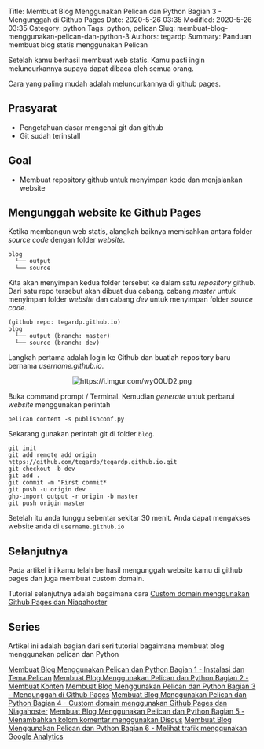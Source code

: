 Title: Membuat Blog Menggunakan Pelican dan Python Bagian 3 - Mengunggah di Github Pages
Date: 2020-5-26 03:35
Modified: 2020-5-26 03:35
Category: python
Tags: python, pelican 
Slug: membuat-blog-menggunakan-pelican-dan-python-3
Authors: tegardp
Summary: Panduan membuat blog statis menggunakan Pelican

Setelah kamu berhasil membuat web statis. Kamu pasti ingin meluncurkannya supaya dapat dibaca oleh semua orang.

Cara yang paling mudah adalah meluncurkannya di github pages.

## Prasyarat
* Pengetahuan dasar mengenai git dan github
* Git sudah terinstall

## Goal
- Membuat repository github untuk menyimpan kode dan menjalankan website

## Mengunggah website ke Github Pages

Ketika membangun web statis, alangkah baiknya memisahkan antara folder *source code* dengan folder *website*. 
```
blog
  └── output
  └── source
```

Kita akan menyimpan kedua folder tersebut ke dalam satu *repository* github. Dari satu repo tersebut akan dibuat dua cabang. cabang *master* untuk menyimpan folder *website* dan cabang *dev* untuk menyimpan folder *source code*.
```
(github repo: tegardp.github.io)
blog
  └── output (branch: master)
  └── source (branch: dev)
```

Langkah pertama adalah login ke Github dan buatlah repository baru bernama *username.github.io*.

<p align="center">
  <img src="https://i.imgur.com/wyO0UD2.png" alt="https://i.imgur.com/wyO0UD2.png">
</p>

Buka command prompt / Terminal. Kemudian *generate* untuk perbarui *website* menggunakan perintah

```
pelican content -s publishconf.py
```

Sekarang gunakan perintah git di folder `blog`.
```
git init
git add remote add origin https://github.com/tegardp/tegardp.github.io.git
git checkout -b dev
git add .
git commit -m "First commit*
git push -u origin dev
ghp-import output -r origin -b master
git push origin master
```

Setelah itu anda tunggu sebentar sekitar 30 menit. Anda dapat mengakses website anda di `username.github.io`

## Selanjutnya
Pada artikel ini kamu telah berhasil mengunggah website kamu di github pages dan juga membuat custom domain. 

Tutorial selanjutnya adalah bagaimana cara [Custom domain menggunakan Github Pages dan Niagahoster]({filename}/articles/python/membuat-blog-menggunakan-pelican-dan-python-4)

## Series
Artikel ini adalah bagian dari seri tutorial bagaimana membuat blog menggunakan pelican dan Python

[Membuat Blog Menggunakan Pelican dan Python Bagian 1 - Instalasi dan Tema Pelican]({filename}/articles/python/membuat-blog-menggunakan-pelican-dan-python-1.md)
[Membuat Blog Menggunakan Pelican dan Python Bagian 2 - Membuat Konten]({filename}/articles/python/membuat-blog-menggunakan-pelican-dan-python-2.md)
[Membuat Blog Menggunakan Pelican dan Python Bagian 3 - Mengunggah di Github Pages]({filename}/articles/python/membuat-blog-menggunakan-pelican-dan-python-3.md)
[Membuat Blog Menggunakan Pelican dan Python Bagian 4 - Custom domain menggunakan Github Pages dan Niagahoster]({filename}/articles/python/membuat-blog-menggunakan-pelican-dan-python-4)
[Membuat Blog Menggunakan Pelican dan Python Bagian 5 - Menambahkan kolom komentar menggunakan Disqus]({filename}/articles/python/membuat-blog-menggunakan-pelican-dan-python-5.md)
[Membuat Blog Menggunakan Pelican dan Python Bagian 6 - Melihat trafik menggunakan Google Analytics]({filename}/articles/python/membuat-blog-menggunakan-pelican-dan-python-6.md)